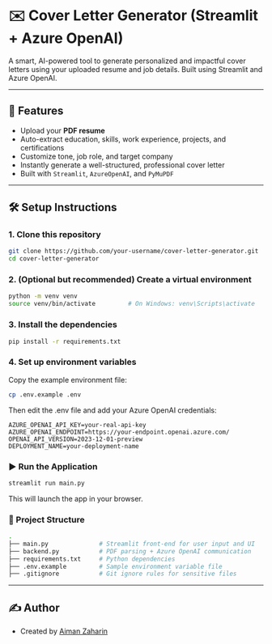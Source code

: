 # ✉️ Cover Letter Generator (Streamlit + Azure OpenAI)

A smart, AI-powered tool to generate personalized and impactful cover letters using your uploaded resume and job details. Built using Streamlit and Azure OpenAI.

---

## 🚀 Features

- Upload your **PDF resume**
- Auto-extract education, skills, work experience, projects, and certifications
- Customize tone, job role, and target company
- Instantly generate a well-structured, professional cover letter
- Built with `Streamlit`, `AzureOpenAI`, and `PyMuPDF`

---

## 🛠️ Setup Instructions

### 1. Clone this repository
```bash
git clone https://github.com/your-username/cover-letter-generator.git
cd cover-letter-generator
```

### 2. (Optional but recommended) Create a virtual environment
```bash
python -m venv venv
source venv/bin/activate         # On Windows: venv\Scripts\activate
```

### 3. Install the dependencies
```bash
pip install -r requirements.txt
```

### 4. Set up environment variables
Copy the example environment file:
```bash
cp .env.example .env
```
Then edit the .env file and add your Azure OpenAI credentials:
```env
AZURE_OPENAI_API_KEY=your-real-api-key
AZURE_OPENAI_ENDPOINT=https://your-endpoint.openai.azure.com/
OPENAI_API_VERSION=2023-12-01-preview
DEPLOYMENT_NAME=your-deployment-name
```

### ▶️ Run the Application
```bash
streamlit run main.py
```
This will launch the app in your browser.

### 📁 Project Structure
```bash
.
├── main.py              # Streamlit front-end for user input and UI
├── backend.py           # PDF parsing + Azure OpenAI communication
├── requirements.txt     # Python dependencies
├── .env.example         # Sample environment variable file
├── .gitignore           # Git ignore rules for sensitive files
```

---

## ✍️ Author
- Created by [Aiman Zaharin](https://www.linkedin.com/in/aimanzaharin)






